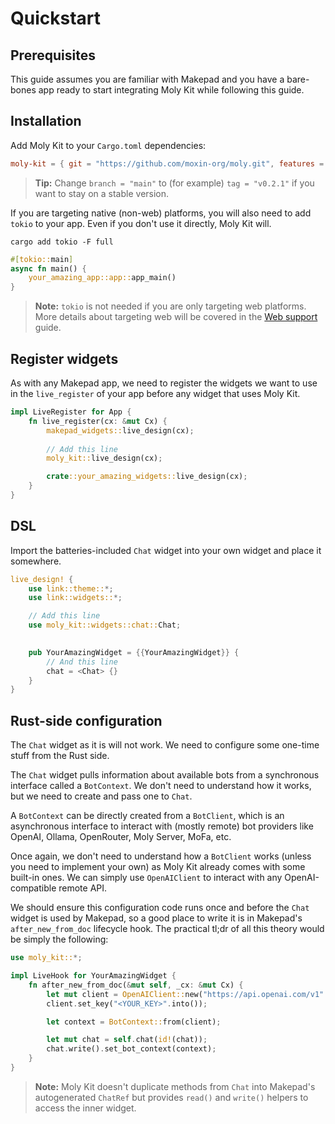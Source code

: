 # Quickstart
## Prerequisites

This guide assumes you are familiar with Makepad and you have a
bare-bones app ready to start integrating Moly Kit while following this guide.

## Installation

Add Moly Kit to your `Cargo.toml` dependencies:

```toml
moly-kit = { git = "https://github.com/moxin-org/moly.git", features = ["full"], branch = "main" }
```

> **Tip:** Change `branch = "main"` to (for example) `tag = "v0.2.1"` if you want to
> stay on a stable version.

If you are targeting native (non-web) platforms, you will also need to add `tokio`
to your app. Even if you don't use it directly, Moly Kit will.

```shell
cargo add tokio -F full
```

```rust
#[tokio::main]
async fn main() {
    your_amazing_app::app::app_main()
}
```

> **Note:** `tokio` is not needed if you are only targeting web platforms. More details
> about targeting web will be covered in the [Web support](web.md) guide.

## Register widgets

As with any Makepad app, we need to register the widgets we want to use in the `live_register`
of your app before any widget that uses Moly Kit.

```rust
impl LiveRegister for App {
    fn live_register(cx: &mut Cx) {
        makepad_widgets::live_design(cx);
        
        // Add this line
        moly_kit::live_design(cx);

        crate::your_amazing_widgets::live_design(cx);
    }
}
```

## DSL

Import the batteries-included `Chat` widget into your own widget and place it
somewhere.

```rust
live_design! {
    use link::theme::*;
    use link::widgets::*;

    // Add this line
    use moly_kit::widgets::chat::Chat;
    

    pub YourAmazingWidget = {{YourAmazingWidget}} {
        // And this line
        chat = <Chat> {}
    }
}
```

## Rust-side configuration

The `Chat` widget as it is will not work. We need to configure some one-time stuff
from the Rust side.

The `Chat` widget pulls information about available bots from a synchronous interface
called a `BotContext`. We don't need to understand how it works, but we need to create
and pass one to `Chat`.

A `BotContext` can be directly created from a `BotClient`, which is an asynchronous
interface to interact with (mostly remote) bot providers like OpenAI, Ollama, OpenRouter,
Moly Server, MoFa, etc.

Once again, we don't need to understand how a `BotClient` works (unless you need
to implement your own) as Moly Kit already comes with some built-in ones. We can
simply use `OpenAIClient` to interact with any OpenAI-compatible remote API.

We should ensure this configuration code runs once and before the `Chat` widget
is used by Makepad, so a good place to write it is in Makepad's `after_new_from_doc`
lifecycle hook. The practical tl;dr of all this theory would be simply the following:

```rust
use moly_kit::*;

impl LiveHook for YourAmazingWidget {
    fn after_new_from_doc(&mut self, _cx: &mut Cx) {
        let mut client = OpenAIClient::new("https://api.openai.com/v1".into());
        client.set_key("<YOUR_KEY>".into());

        let context = BotContext::from(client);

        let mut chat = self.chat(id!(chat));
        chat.write().set_bot_context(context);
    }
}
```

> **Note:** Moly Kit doesn't duplicate methods from `Chat` into Makepad's autogenerated
> `ChatRef` but provides `read()` and `write()` helpers to access the inner widget.